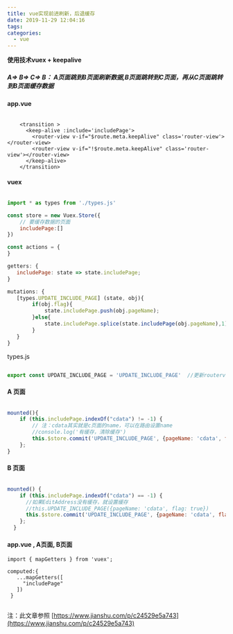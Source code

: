 ```yaml
---
title: vue实现前进刷新，后退缓存
date: 2019-11-29 12:04:16
tags:
categories:
  - vue
---
```


**使用技术vuex + keepalive**

##### A=> B=> C=> B： A页面跳到B页面刷新数据,B页面跳转到C页面，再从C页面跳转到B页面缓存数据

#### app.vue 

```vue

    <transition >
      <keep-alive :include='includePage'>
        <router-view v-if="$route.meta.keepAlive" class='router-view'></router-view>
        <router-view v-if="!$route.meta.keepAlive" class='router-view'></router-view>
      </keep-alive>
    </transition>

```

#### vuex

```javascript

import * as types from './types.js'

const store = new Vuex.Store({
    // 要缓存数据的页面
    includePage:[]
})

const actions = {
}

getters: {
   includePage: state => state.includePage;
}

mutations: {
   [types.UPDATE_INCLUDE_PAGE] (state, obj){
        if(obj.flag){
            state.includePage.push(obj.pageName);
        }else{
            state.includePage.splice(state.includePage(obj.pageName),1)
        }
   }
}

```

types.js

```js

export const UPDATE_INCLUDE_PAGE = 'UPDATE_INCLUDE_PAGE'  //更新routerview缓存页面

```

#### A 页面

```js

mounted(){
    if (this.includePage.indexOf("cdata") != -1) {
        // 注：cdata其实就是c页面的name，可以在路由设置name
        //console.log('有缓存，清除缓存')
        this.$store.commit('UPDATE_INCLUDE_PAGE', {pageName: 'cdata', flag: false});
    };
}

```

#### B 页面

```js

mounted() {
    if (this.includePage.indexOf("cdata") == -1) {
      //如果EditAddress没有缓存，就设置缓存
      //this.UPDATE_INCLUDE_PAGE({pageName: 'cdata', flag: true})
      this.$store.commit('UPDATE_INCLUDE_PAGE', {pageName: 'cdata', flag: true});
    };
  }

```

#### app.vue , A页面, B页面

```vue
import { mapGetters } from 'vuex';

computed:{
   ...mapGetters([
     "includePage"
   ])
 }


```


注：此文章参照 [https://www.jianshu.com/p/c24529e5a743](https://www.jianshu.com/p/c24529e5a743)
